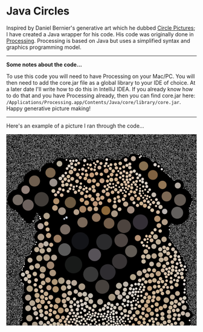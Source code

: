 Java Circles
==========

Inspired by Daniel Bernier's generative art which he dubbed [Circle Pictures](http://invisibleblocks.com/2014/09/29/circle-pictures-redux/ "Circle Pictures Redux"); I have created a Java wrapper for his code. His code was originally done in [Processing](https://processing.org/ "Processing Homepage"). Processing is based on Java but uses a simplified syntax and graphics programming model. 

***

**Some notes about the code...**

To use this code you will need to have Processing on your Mac/PC. You will then need to add the core.jar file as a global library to your IDE of choice. At a later date I'll write how to do this in IntelliJ IDEA. If you already know how to do that and you have Processing already, then you can find core.jar here: `/Applications/Processing.app/Contents/Java/core/library/core.jar`. Happy generative picture making!

***

Here's an example of a picture I ran through the code...

![alt text](https://raw.githubusercontent.com/sjblair/JavaCircles/master/src/examples/Screen%20Shot%202014-12-15%20at%2021.06.38.png?token=AEO3HOI4kqCXIFEradrGrAdxSBLaPE3_ks5UmIpcwA%3D%3D "Example output!")
